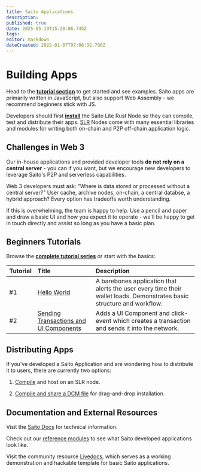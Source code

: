 ```yaml
---
title: Saito Applications
description: 
published: true
date: 2025-05-19T15:20:06.745Z
tags: 
editor: markdown
dateCreated: 2022-01-07T07:06:32.790Z
---
```


# Building Apps

Head to the **[tutorial section](/tech/tutorials)** to get started and see examples. Saito apps are primarily written in JavaScript, but also support Web Assembly - we recommend beginners stick with JS.

Developers should first **[install](/tech/install/javascript)** the Saito Lite Rust Node so they can compile, test and distribute their apps. [SLR](https://github.com/SaitoTech/saito-lite-rust) Nodes come with many essential libraries and modules for writing both on-chain and P2P off-chain application logic.

## Challenges in Web 3
Our in-house applications and provided developer tools **do not rely on a central server** - you can if you want, but we encourage new developers to leverage Saito's P2P and serverless capabilities.

Web 3 developers must ask: "Where is data stored or processed without a central server?" User cache, archive nodes, on-chain, a central databse, a hybrid approach? Every option has tradeoffs worth understanding.

If this is overwhelming, the team is happy to help. Use a pencil and paper and draw a basic UI and how you expect it to operate - we'll be happy to get in touch directly and assist so long as you have a basic plan.

## Beginners Tutorials 

Browse the **[complete tutorial series](/tech/tutorials)** or start with the basics:

| Tutorial    | Title | Description |
|:----------- |:----- |:----------- |
| #1          | [Hello World](/tech/tutorials/01) | A barebones application that alerts the user every time their wallet loads. Demonstrates basic structure and workflow. |
| #2          | [Sending Transactions and UI Components](/tech/tutorials/02) | Adds a UI Component and click-event which creates a transaction and sends it into the network. |

## <div id="compile"> Distributing Apps </div>

If you've developed a Saito Application and are wondering how to distribute it to users, there are currently two options:

1. [Compile](/tech/tutorials/01#installing-and-compiling) and host on an SLR node.

2. [Compile and share a DCM file](https://wiki.saito.io/tech/compile/applications) for drag-and-drop installation.

## Documentation and External Resources

Visit the [Saito Docs](https://wiki.saito.io/en/tech/docs) for technical information.

Check out our [reference modules](https://github.com/SaitoTech/saito-lite-rust/tree/master/mods) to see what Saito developed applications look like.

Visit the community resource [Livedocs](https://github.com/mat888/saito-livedocs), which serves as a working demonstration and hackable template for basic Saito applications.

<!--
## Misc.

The **Module API** explains what functions you can include in your module. The **Events API** explain how to listen and respond to system-wide events that are triggered when events happen like a new block being found. The **Services API*** explains how peers can inform other peers that they can be queried for special types of data. Finally, our **Ui Components** and **CSS Design** specifications explain our standard approach for creating UI components that will work and look good regardless of the applications that users are running.

### [Module API](https://wiki.saito.io/en/tech/docs/module-api)
* Saito Modules inherit from the ```/lib/templates/modtemplate.js``` file. This template file defines a number of default functions that create the basic behavior for the module. If you overwrite these functions you can customize the behavior of your module, such as specifying what actions it should take when it receives a transaction or off-chain message. This API outlines these basic functions.

### [Events API](https://wiki.saito.io/en/tech/docs/events-api)
* Saito includes an event system where components may activate when significant events occur, such as the discovery of a golden ticket or the receipt of a new block that builds on the longest-chain, or the update of your wallet balance. Modules can subscribe to the ```app.connection``` channel to be notified when these various events happen - this API explains how to do that and provides a short list of available events.

### [Services API](https://wiki.saito.io/en/tech/docs/services-api)
* Saito modules can announce their support for arbitrary "Services" when connecting to other peers. This lets peers know they are available to handle specific requests. Modules can announce their support for various services, and use this information to request data from peers running similar modules or service protocols. 

### [UI Components and Templates](https://wiki.saito.io/en/tech/docs/ui-components)
* Saito comes with an extensive set of UIComponents and Templates that can be used to create applications with headers, sidebars, user-boxes and games and invites and much more. This section explains how to use existing components in your applications.

### [CSS Design](/tech/docs/saito-css)
* Saito comes with a default set of CSS classes that creates the colorful aesthetic behind our core applications. While developers can always create their own CSS designs, you can extend the core classes in our Saito CSS design for a faster path to having your module look good everywhere. -->